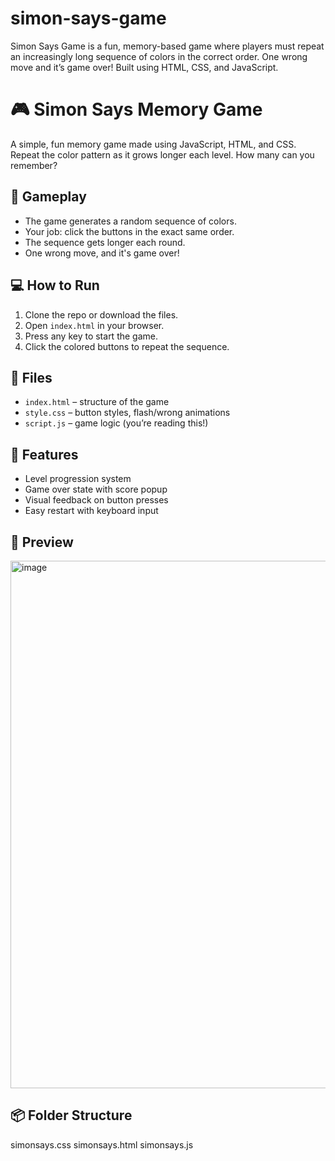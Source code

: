 # simon-says-game
Simon Says Game is a fun, memory-based game where players must repeat an increasingly long sequence of colors in the correct order. One wrong move and it’s game over! Built using HTML, CSS, and JavaScript.

# 🎮 Simon Says Memory Game

A simple, fun memory game made using JavaScript, HTML, and CSS. Repeat the color pattern as it grows longer each level. How many can you remember?

## 🧠 Gameplay

- The game generates a random sequence of colors.
- Your job: click the buttons in the exact same order.
- The sequence gets longer each round.
- One wrong move, and it's game over!

## 💻 How to Run

1. Clone the repo or download the files.
2. Open `index.html` in your browser.
3. Press any key to start the game.
4. Click the colored buttons to repeat the sequence.

## 📁 Files

- `index.html` – structure of the game
- `style.css` – button styles, flash/wrong animations
- `script.js` – game logic (you’re reading this!)
  
## 📜 Features

- Level progression system
- Game over state with score popup
- Visual feedback on button presses
- Easy restart with keyboard input

## 📸 Preview

<img width="1025" height="844" alt="image" src="https://github.com/user-attachments/assets/2569ee13-4814-44ec-b4ff-5372cda99808" />


## 📦 Folder Structure
simonsays.css
simonsays.html
simonsays.js
